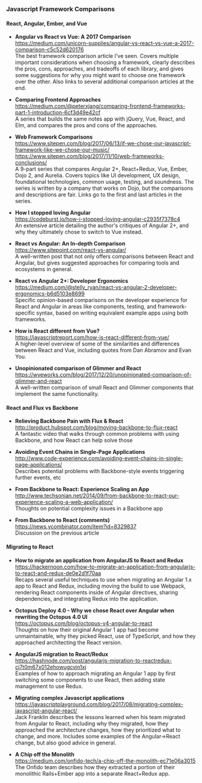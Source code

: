 ### Javascript Framework Comparisons

#### React, Angular, Ember, and Vue

- **Angular vs React vs Vue: A 2017 Comparison**  
  https://medium.com/unicorn-supplies/angular-vs-react-vs-vue-a-2017-comparison-c5c52d620176  
  The best framework comparison article I've seen. Covers multiple important considerations when choosing a framework, clearly describes the pros, cons, approaches, and tradeoffs of each library, and gives some suggestions for why you might want to choose one framework over the other.  Also links to several additional comparison articles at the end.

- **Comparing Frontend Approaches**  
  https://medium.com/@peterxjang/comparing-frontend-frameworks-part-1-introduction-6cf3d49e42cf  
  A series that builds the same notes app with jQuery, Vue, React, and Elm, and compares the pros and cons of the approaches.
  
- **Web Framework Comparisons**  
  https://www.sitepen.com/blog/2017/06/13/if-we-chose-our-javascript-framework-like-we-chose-our-music/  
  https://www.sitepen.com/blog/2017/11/10/web-frameworks-conclusions/  
  A 9-part series that compares Angular 2+, React+Redux, Vue, Ember, Dojo 2, and Aurelia.  Covers topics like UI development, UX design, foundational technologies, common usage, testing, and soundness.  The series is written by a company that works on Dojo, but the comparisons and descriptions are fair.  Links go to the first and last articles in the series.
  
- **How I stopped loving Angular**  
  https://codeburst.io/how-i-stopped-loving-angular-c2935f7378c4  
  An extensive article detailing the author's critiques of Angular 2+, and why they ultimately chose to switch to Vue instead.
  
- **React vs Angular: An In-depth Comparison**  
  https://www.sitepoint.com/react-vs-angular/  
  A well-written post that not only offers comparisons between React and Angular, but gives suggested approaches for comparing tools and ecosystems in general.
  
- **React vs Angular 2+: Developer Ergonomics**  
  https://medium.com/@stelly_ryan/react-vs-angular-2-developer-ergonomics-b6d5103e8699  
  Specific opinion-based comparisons on the developer experience for React and Angular in areas like components, testing, and framework-specific syntax, based on writing equivalent example apps using both frameworks.
  
- **How is React different from Vue?**  
  https://javascriptreport.com/how-is-react-different-from-vue/  
  A higher-level overview of some of the similarities and differences between React and Vue, including quotes from Dan Abramov and Evan You.
  
- **Unopinionated comparison of Glimmer and React**  
  https://wyeworks.com/blog/2017/12/20/unopinionated-comparison-of-glimmer-and-react  
  A well-written comparison of small React and Glimmer components that implement the same functionality.


#### React and Flux vs Backbone

- **Relieving Backbone Pain with Flux & React**  
  http://product.hubspot.com/blog/moving-backbone-to-flux-react  
  A fantastic video that walks through common problems with using Backbone, and how React can help solve those

- **Avoiding Event Chains in Single-Page Applications**  
  http://www.code-experience.com/avoiding-event-chains-in-single-page-applications/  
  Describes potential problems with Backbone-style events triggering further events, etc

- **From Backbone to React: Experience Scaling an App**  
  http://www.techsonian.net/2014/09/from-backbone-to-react-our-experience-scaling-a-web-application/  
  Thoughts on potential complexity issues in a Backbone app

- **From Backbone to React (comments)**  
  https://news.ycombinator.com/item?id=8329837  
  Discussion on the previous article


#### Migrating to React

- **How to migrate an application from AngularJS to React and Redux**  
  https://hackernoon.com/how-to-migrate-an-application-from-angularjs-to-react-and-redux-de0e2d1f70aa  
  Recaps several useful techniques to use when migrating an Angular 1.x app to React and Redux, including moving the build to use Webpack, rendering React components inside of Angular directives, sharing dependencies, and integrating Redux into the application.
  
- **Octopus Deploy 4.0 - Why we chose React over Angular when rewriting the Octopus 4.0 UI**  
  https://octopus.com/blog/octopus-v4-angular-to-react  
  Thoughts on how their original Angular 1 app had become unmaintainable, why they picked React, use of TypeScript, and how they approached architecting the React version.
  
- **AngularJS migration to React/Redux**  
  https://hashnode.com/post/angularjs-migration-to-reactredux-cj7t0m67x012ehowugcvjn1xj  
  Examples of how to approach migrating an Angular 1 app by first switching some components to use React, then adding state management to use Redux.
  
- **Migrating complex Javascript applications**  
  https://javascriptplayground.com/blog/2017/08/migrating-complex-javascript-angular-react/  
  Jack Franklin describes the lessons learned when his team migrated from Angular to React, including why they migrated, how they approached the architecture changes, how they prioritized what to change, and more.  Includes some examples of the Angular->React change, but also good advice in general.
  
- **A Chip off the Monolith**  
  https://medium.com/onfido-tech/a-chip-off-the-monolith-ec71e06a3015  
  The Onfido team describes how they extracted a portion of their monolithic Rails+Ember app into a separate React+Redux app.